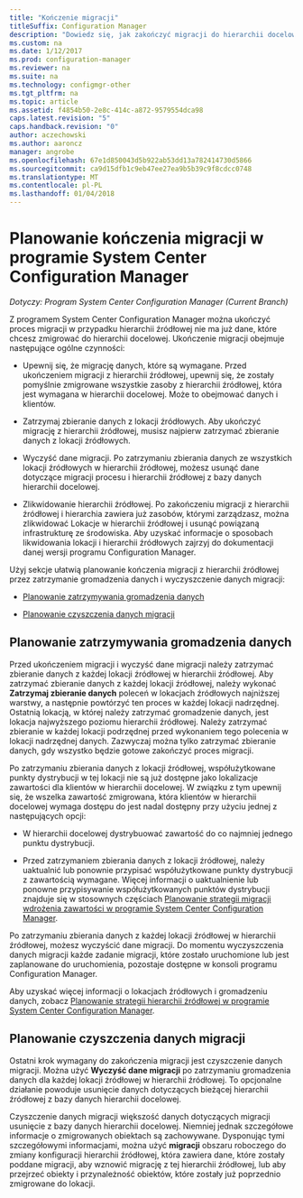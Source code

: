 ```yaml
---
title: "Kończenie migracji"
titleSuffix: Configuration Manager
description: "Dowiedz się, jak zakończyć migracji do hierarchii docelowej programu System Center Configuration Manager po hierarchii źródłowej nie ma już danych."
ms.custom: na
ms.date: 1/12/2017
ms.prod: configuration-manager
ms.reviewer: na
ms.suite: na
ms.technology: configmgr-other
ms.tgt_pltfrm: na
ms.topic: article
ms.assetid: f4854b50-2e8c-414c-a872-9579554dca98
caps.latest.revision: "5"
caps.handback.revision: "0"
author: aczechowski
ms.author: aaroncz
manager: angrobe
ms.openlocfilehash: 67e1d850043d5b922ab53dd13a782414730d5866
ms.sourcegitcommit: ca9d15dfb1c9eb47ee27ea9b5b39c9f8cdcc0748
ms.translationtype: MT
ms.contentlocale: pl-PL
ms.lasthandoff: 01/04/2018
---
```

# <a name="plan-to-complete-migration-in-system-center-configuration-manager"></a>Planowanie kończenia migracji w programie System Center Configuration Manager

*Dotyczy: Program System Center Configuration Manager (Current Branch)*

Z programem System Center Configuration Manager można ukończyć proces migracji w przypadku hierarchii źródłowej nie ma już dane, które chcesz zmigrować do hierarchii docelowej. Ukończenie migracji obejmuje następujące ogólne czynności:  

-   Upewnij się, że migrację danych, które są wymagane. Przed ukończeniem migracji z hierarchii źródłowej, upewnij się, że zostały pomyślnie zmigrowane wszystkie zasoby z hierarchii źródłowej, która jest wymagana w hierarchii docelowej. Może to obejmować danych i klientów.  

-   Zatrzymaj zbieranie danych z lokacji źródłowych. Aby ukończyć migrację z hierarchii źródłowej, musisz najpierw zatrzymać zbieranie danych z lokacji źródłowych.  

-   Wyczyść dane migracji. Po zatrzymaniu zbierania danych ze wszystkich lokacji źródłowych w hierarchii źródłowej, możesz usunąć dane dotyczące migracji procesu i hierarchii źródłowej z bazy danych hierarchii docelowej.  

-   Zlikwidowanie hierarchii źródłowej. Po zakończeniu migracji z hierarchii źródłowej i hierarchia zawiera już zasobów, którymi zarządzasz, można zlikwidować Lokacje w hierarchii źródłowej i usunąć powiązaną infrastrukturę ze środowiska. Aby uzyskać informacje o sposobach likwidowania lokacji i hierarchii źródłowych zajrzyj do dokumentacji danej wersji programu Configuration Manager.  

Użyj sekcje ułatwią planowanie kończenia migracji z hierarchii źródłowej przez zatrzymanie gromadzenia danych i wyczyszczenie danych migracji:  

-   [Planowanie zatrzymywania gromadzenia danych](#Plan_to_Stop_Data_Gath)  

-   [Planowanie czyszczenia danych migracji](#Plan_to_clean_up)  

##  <a name="Plan_to_Stop_Data_Gath"></a>Planowanie zatrzymywania gromadzenia danych  
 Przed ukończeniem migracji i wyczyść dane migracji należy zatrzymać zbieranie danych z każdej lokacji źródłowej w hierarchii źródłowej. Aby zatrzymać zbieranie danych z każdej lokacji źródłowej, należy wykonać **Zatrzymaj zbieranie danych** poleceń w lokacjach źródłowych najniższej warstwy, a następnie powtórzyć ten proces w każdej lokacji nadrzędnej. Ostatnią lokacją, w której należy zatrzymać gromadzenie danych, jest lokacja najwyższego poziomu hierarchii źródłowej. Należy zatrzymać zbieranie w każdej lokacji podrzędnej przed wykonaniem tego polecenia w lokacji nadrzędnej danych. Zazwyczaj można tylko zatrzymać zbieranie danych, gdy wszystko będzie gotowe zakończyć proces migracji.  

 Po zatrzymaniu zbierania danych z lokacji źródłowej, współużytkowane punkty dystrybucji w tej lokacji nie są już dostępne jako lokalizacje zawartości dla klientów w hierarchii docelowej. W związku z tym upewnij się, że wszelka zawartość zmigrowana, która klientów w hierarchii docelowej wymaga dostępu do jest nadal dostępny przy użyciu jednej z następujących opcji:  

-   W hierarchii docelowej dystrybuować zawartość do co najmniej jednego punktu dystrybucji.  

-   Przed zatrzymaniem zbierania danych z lokacji źródłowej, należy uaktualnić lub ponownie przypisać współużytkowane punkty dystrybucji z zawartością wymagane. Więcej informacji o uaktualnienie lub ponowne przypisywanie współużytkowanych punktów dystrybucji znajduje się w stosownych częściach [Planowanie strategii migracji wdrożenia zawartości w programie System Center Configuration Manager](../../core/migration/planning-a-content-deployment-migration-strategy.md).  

Po zatrzymaniu zbierania danych z każdej lokacji źródłowej w hierarchii źródłowej, możesz wyczyścić dane migracji. Do momentu wyczyszczenia danych migracji każde zadanie migracji, które zostało uruchomione lub jest zaplanowane do uruchomienia, pozostaje dostępne w konsoli programu Configuration Manager.  

Aby uzyskać więcej informacji o lokacjach źródłowych i gromadzeniu danych, zobacz [Planowanie strategii hierarchii źródłowej w programie System Center Configuration Manager](../../core/migration/planning-a-source-hierarchy-strategy.md).  

##  <a name="Plan_to_clean_up"></a>Planowanie czyszczenia danych migracji  
 Ostatni krok wymagany do zakończenia migracji jest czyszczenie danych migracji. Można użyć **Wyczyść dane migracji** po zatrzymaniu gromadzenia danych dla każdej lokacji źródłowej w hierarchii źródłowej. To opcjonalne działanie powoduje usunięcie danych dotyczących bieżącej hierarchii źródłowej z bazy danych hierarchii docelowej.  

 Czyszczenie danych migracji większość danych dotyczących migracji usunięcie z bazy danych hierarchii docelowej. Niemniej jednak szczegółowe informacje o zmigrowanych obiektach są zachowywane. Dysponując tymi szczegółowymi informacjami, można użyć **migracji** obszaru roboczego do zmiany konfiguracji hierarchii źródłowej, która zawiera dane, które zostały poddane migracji, aby wznowić migrację z tej hierarchii źródłowej, lub aby przejrzeć obiekty i przynależność obiektów, które zostały już poprzednio zmigrowane do lokacji.  
